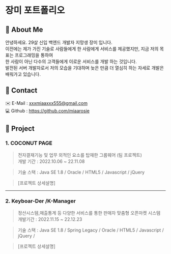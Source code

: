 # 장미 포트폴리오

## :pushpin: About Me
안녕하세요. 29살 신입 백엔드 개발자 지망생 장미 입니다.<br>
이전에는 제가 가진 기술로 사람들에게 한 사람에게 서비스를 제공했지만, 지금 저의 목표는 프로그래밍을 통하여 <br>
한 사람이 아닌 다수의 고객들에게 이로운 서비스를 개발 하는 것입니다.<br>
발전된 서버 개발자로서 저의 모습을 기대하며 늦은 만큼 더 열심히 하는 자세로 개발은 배워가고 있습니다. 

## :pushpin: Contact
:envelope:
E-Mail : xxxmiaaxxx555@gmail.com <br>
:computer:
Github : https://github.com/miaarosie 
<br>

## :pushpin: Project
### 1. COCONUT PAGE <br>
>전자결재기능 및 업무 외적인 요소를 탑재한 그룹웨어 (팀 프로젝트) <br>
>개발 기간 : 2022.10.06 ~ 22.11.08

>기술 스택 : 
>Java SE 1.8 / Oracle / HTML5 / Javascript / jQuery
>

>[프로젝트 상세설명]

---
### 2. Keyboar-Der /K-Manager
>정산시스템,매출통계 등 다양한 서비스를 통한 판매자 맞춤형 오픈마켓 시스템<br>
>개발기간 : 2022.11.15 ~ 22.12.23

>기술 스택 :
>Java SE 1.8 / Spring Legacy / Oracle / HTML5 / Javascript / jQuery / 
>

>[프로젝트 상세설명]


